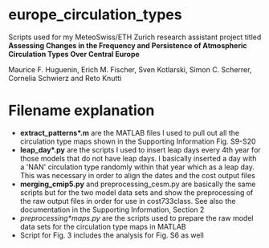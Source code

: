 # europe_circulation_types
Scripts used for my MeteoSwiss/ETH Zurich research assistant project titled __Assessing Changes in the Frequency and Persistence of Atmospheric Circulation Types Over Central Europe__

Maurice F. Huguenin, Erich M. Fischer, Sven Kotlarski, Simon C. Scherrer, Cornelia Schwierz and Reto Knutti


# Filename explanation

- __extract_patterns*.m__ are the MATLAB files I used to pull out all the circulation type maps shown in the Supporting Information Fig. S9-S20
- __leap_day*.py__ are the scripts I used to insert leap days every 4th year for those models that do not have leap days. I basically inserted a day with a 'NAN' circulation type randomly within that year which as a leap day. This was necessary in order to align the dates and the cost output files
- __merging_cmip5.py__ and preprocessing_cesm.py are basically the same scripts but for the two model data sets and show the preprocessing of the raw output files in order for use in cost733class. See also the documentation in the Supporting Information, Section 2
- __preprocessing_*_maps.py__ are the scripts used to prepare the raw model data sets for the circulation type maps in MATLAB
- Script for Fig. 3 includes the analysis for Fig. S6 as well
